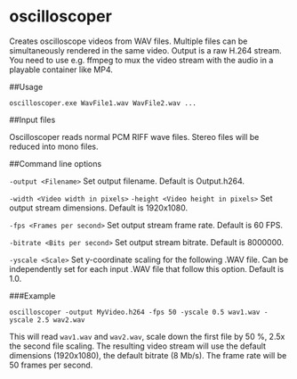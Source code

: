 # oscilloscoper

Creates oscilloscope videos from WAV files. Multiple files can be simultaneously rendered in the same video. Output is a raw H.264 stream. You need to use e.g. ffmpeg to mux the video stream with the audio in a playable container like MP4.

##Usage

```oscilloscoper.exe WavFile1.wav WavFile2.wav ...```

##Input files

Oscilloscoper reads normal PCM RIFF wave files. Stereo files will be reduced into mono files.

##Command line options

```-output <Filename>```
Set output filename. Default is Output.h264.

```-width <Video width in pixels>```
```-height <Video height in pixels>```
Set output stream dimensions. Default is 1920x1080.

```-fps <Frames per second>```
Set output stream frame rate. Default is 60 FPS.

```-bitrate <Bits per second>```
Set output stream bitrate. Default is 8000000.

```-yscale <Scale>```
Set y-coordinate scaling for the following .WAV file. Can be independently set for each input .WAV file that follow this option. Default is 1.0.

###Example

```oscilloscoper -output MyVideo.h264 -fps 50 -yscale 0.5 wav1.wav -yscale 2.5 wav2.wav```

This will read ```wav1.wav``` and ```wav2.wav```, scale down the first file by 50 %, 2.5x the second file scaling. The resulting video stream will use the default dimensions (1920x1080), the default bitrate (8 Mb/s). The frame rate will be 50 frames per second.
